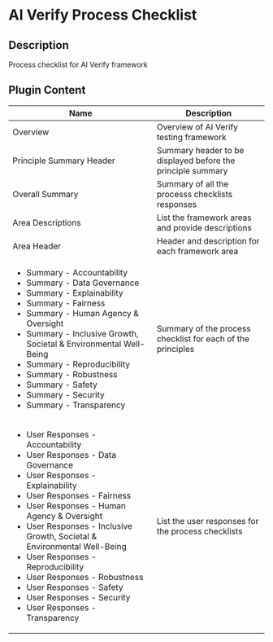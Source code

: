 # AI Verify Process Checklist

## Description
Process checklist for AI Verify framework

## Plugin Content
| Name                                                                                                                                                                                                                                                                                                                                                                                                          | Description                                                 |
| ------------------------------------------------------------------------------------------------------------------------------------------------------------------------------------------------------------------------------------------------------------------------------------------------------------------------------------------------------------------------------------------------------------- | ----------------------------------------------------------- |
| Overview                                                                                                                                                                                                                                                                                                                                                                                                      | Overview of AI Verify testing framework                     |
| Principle Summary Header                                                                                                                                                                                                                                                                                                                                                                                      | Summary header to be displayed before the principle summary |
| Overall Summary                                                                                                                                                                                                                                                                                                                                                                                               | Summary of all the processs checklists responses            |
| Area Descriptions                                                                                                                                                                                                                                                                                                                                                                                             | List the framework areas and provide descriptions           |
| Area Header                                                                                                                                                                                                                                                                                                                                                                                                   | Header and description for each framework area              |
| <ul><li>Summary - Accountability</li><li>Summary - Data Governance</li><li>Summary - Explainability</li><li>Summary - Fairness</li><li>Summary - Human Agency & Oversight</li><li>Summary - Inclusive Growth, Societal & Environmental Well-Being</li><li>Summary - Reproducibility</li><li>Summary - Robustness</li><li>Summary - Safety</li><li>Summary - Security</li><li>Summary - Transparency</li></ul> | Summary of the process checklist for each of the principles      |
|<ul><li>User Responses - Accountability</li><li>User Responses - Data Governance</li><li>User Responses - Explainability</li><li>User Responses - Fairness</li><li>User Responses - Human Agency & Oversight</li><li>User Responses - Inclusive Growth, Societal & Environmental Well-Being</li><li>User Responses - Reproducibility</li><li>User Responses - Robustness</li><li>User Responses - Safety</li><li>User Responses - Security</li><li>User Responses - Transparency</li></ul>| List the user responses for the process checklists|                                                                                                                                                                                                                                                                                                                                                                                                               |                                                             |